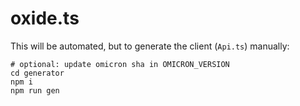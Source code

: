 # oxide.ts

This will be automated, but to generate the client (`Api.ts`) manually:

```
# optional: update omicron sha in OMICRON_VERSION
cd generator
npm i
npm run gen
```
